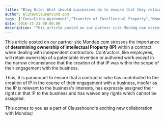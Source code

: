 ```yaml
---
title: "Blog Bite: What should businesses do to ensure that they retain ownership of Intellectual Property (IP) developed by a Contractor?"
author: alina@clausehound.com
tags: ["Consulting Agreement","Transfer of Intellectual Property","Mondaq","Learn","USA"]
date: 2016-11-21 00:00:00
description: "This article posted on our partner site Mondaq.com stresses the importance of determining ownership of Intellectual Property (IP) within a contract when dealing with independent contractors."
---
```


[This article posted on our partner site Mondaq.com](http://www.mondaq.com/unitedstates/x/546180/Trademark/httpwwwmondaqcomarticleasparticleid546178) stresses the importance of **determining ownership of Intellectual Property (IP)** within a contract when dealing with independent contractors. Contractors, like employees, will retain ownership of a patentable invention or authored work *except* in the narrow circumstance that the creation of that IP was within the scope of their engagement with the business. 

Thus, it is paramount to ensure that a contractor who has contributed to the creation of IP in the course of their engagement with a business, insofar as the IP is relevant to the business's interests, has expressly assigned their rights in that IP to the business and has waived any rights which cannot be assigned.

This comes to you as a part of Clausehound's exciting new collaboration with Mondaq!
